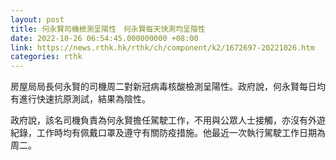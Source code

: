 ```yaml
---
layout: post
title: 何永賢司機檢測呈陽性　何永賢每天快測均呈陰性
date: 2022-10-26 06:54:45.000000000 +08:00
link: https://news.rthk.hk/rthk/ch/component/k2/1672697-20221026.htm
categories: rthk
---
```


房屋局局長何永賢的司機周二對新冠病毒核酸檢測呈陽性。政府說，何永賢每日均有進行快速抗原測試，結果為陰性。

政府說，該名司機負責為何永賢擔任駕駛工作，不用與公眾人士接觸，亦沒有外遊紀錄，工作時均有佩戴口罩及遵守有關防疫措施。他最近一次執行駕駛工作日期為周二。
　
